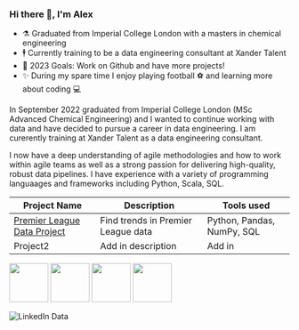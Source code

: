 ### Hi there 👋, I'm Alex

- ⚗️ Graduated from Imperial College London with a masters in chemical engineering 
- 🕴️ Currently training to be a data engineering consultant at Xander Talent
- 🥅 2023 Goals: Work on Github and have more projects! 
- ✨ During my spare time I enjoy playing football ⚽ and learning more about coding 💻

In September 2022 graduated from Imperial College London (MSc Advanced Chemical Engineering) and I wanted to continue working with data and have decided to pursue a career in data engineering. I am curerently training at Xander Talent as a data engineering consultant. 

I now have a deep understanding of agile methodologies and how to work within agile teams as well as a strong passion for delivering high-quality, robust data pipelines. I have experience with a variety of programming languaages and frameworks including Python, Scala, SQL.

| Project Name | Description | Tools used |
| ----------- | ----------- | ----------- |
| [Premier League Data Project](https://github.com/Alex-Polishchuk/PremierLeague_data)      | Find trends in Premier League data| Python, Pandas, NumPy, SQL|
| Project2   | Add in description        | Add in|


<img src="https://cdn.jsdelivr.net/gh/devicons/devicon/icons/python/python-original-wordmark.svg" height="70px" />
<img src="https://cdn.jsdelivr.net/gh/devicons/devicon/icons/mysql/mysql-original-wordmark.svg" height="70px" />
<img src="https://cdn.jsdelivr.net/gh/devicons/devicon/icons/pandas/pandas-original-wordmark.svg" height="70px" />
<img src="https://cdn.jsdelivr.net/gh/devicons/devicon/icons/numpy/numpy-original-wordmark.svg" height="70px" />


![LinkedIn Data](https://user-images.githubusercontent.com/58093667/233402130-bbedd678-5e85-4e7c-94b3-8947aa70223a.png)
